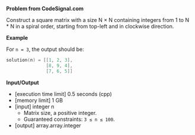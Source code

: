 **Problem from CodeSignal.com**

Construct a square matrix with a size N × N containing integers from 1 to N * N in a spiral order, starting from top-left and in clockwise direction.

**Example**

For `n = 3`, the output should be:

```cpp
solution(n) = [[1, 2, 3],
               [8, 9, 4],
               [7, 6, 5]]
```

**Input/Output**

- [execution time limit] 0.5 seconds (cpp)
- [memory limit] 1 GB
- [input] integer n
  - Matrix size, a positive integer.
  - Guaranteed constraints: `3 ≤ n ≤ 100`.
- [output] array.array.integer